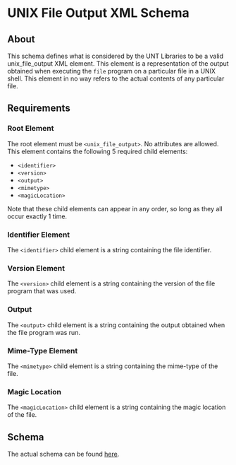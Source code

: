 UNIX File Output XML Schema
===========================

About
-----

This schema defines what is considered by the UNT Libraries to be a valid
unix_file_output XML element. This element is a representation of the output
obtained when executing the `file` program on a particular file in a UNIX
shell. This element in no way refers to the actual contents of any particular
file.

Requirements
------------

### Root Element ###
The root element must be `<unix_file_output>`. No attributes are allowed. This
element contains the following 5 required child elements:

* `<identifier>`
* `<version>`
* `<output>`
* `<mimetype>`
* `<magicLocation>`

Note that these child elements can appear in any order, so long as they all
occur exactly 1 time.

### Identifier Element ###
The `<identifier>` child element is a string containing the file identifier.

### Version Element ###
The `<version>` child element is a string containing the version of the file
program that was used.

### Output ###
The `<output>` child element is a string containing the output obtained when the
file program was run.

### Mime-Type Element ###
The `<mimetype>` child element is a string containing the mime-type of the file.

### Magic Location ###
The `<magicLocation>` child element is a string containing the magic location of
the file.

Schema
------

The actual schema can be found
[here](https://github.com/unt-libraries/xml-schemas/blob/master/unix_file_output/unix_file_output.xsd).
